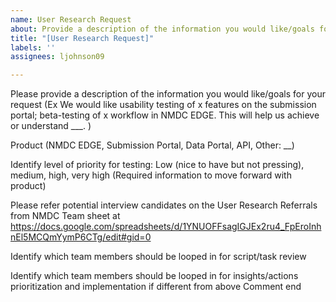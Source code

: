```yaml
---
name: User Research Request
about: Provide a description of the information you would like/goals for your request
title: "[User Research Request]"
labels: ''
assignees: ljohnson09

---
```


Please provide a description of the information you would like/goals for your request (Ex We would like usability testing of x features on the submission portal; beta-testing of x workflow in NMDC EDGE. This will help us achieve or understand  ___. ) 

Product (NMDC EDGE, Submission Portal, Data Portal, API, Other: __) 

Identify level of priority for testing: Low (nice to have but not pressing), medium, high, very high (Required information to move forward with product) 

Please refer potential interview candidates on the User Research Referrals from NMDC Team sheet at https://docs.google.com/spreadsheets/d/1YNUOFFsagIGJEx2ru4_FpEroInhnEl5MCQmYymP6CTg/edit#gid=0

Identify which team members should be looped in for script/task review 

Identify which team members should be looped in for insights/actions prioritization and implementation if different from above Comment end
